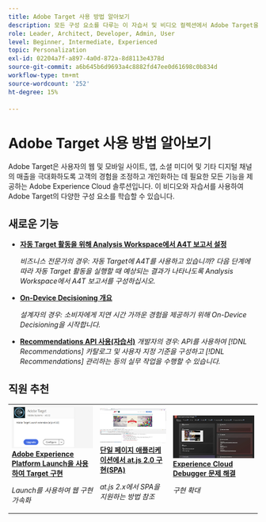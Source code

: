 ```yaml
---
title: Adobe Target 사용 방법 알아보기
description: 모든 구성 요소를 다루는 이 자습서 및 비디오 컬렉션에서 Adobe Target을 사용하는 방법을 알아봅니다. Adobe Target의 강력한 기능을 효과적으로 사용합니다.
role: Leader, Architect, Developer, Admin, User
level: Beginner, Intermediate, Experienced
topic: Personalization
exl-id: 02204a7f-a897-4a0d-872a-8d8113e4378d
source-git-commit: a6b645b6d9693a4c8882fd47ee0d61698c0b834d
workflow-type: tm+mt
source-wordcount: '252'
ht-degree: 15%

---
```


# Adobe Target 사용 방법 알아보기

Adobe Target은 사용자의 웹 및 모바일 사이트, 앱, 소셜 미디어 및 기타 디지털 채널의 매출을 극대화하도록 고객의 경험을 조정하고 개인화하는 데 필요한 모든 기능을 제공하는 Adobe Experience Cloud 솔루션입니다. 이 비디오와 자습서를 사용하여 Adobe Target의 다양한 구성 요소를 학습할 수 있습니다.

## 새로운 기능

* **[자동 Target 활동을 위해 Analysis Workspace에서 A4T 보고서 설정](integrations/set-up-a4t-reports-in-analysis-workspace-for-auto-target-activities.md)**

   *비즈니스 전문가의 경우: 자동 Target에 A4T를 사용하고 있습니까? 다음 단계에 따라 자동 Target 활동을 실행할 때 예상되는 결과가 나타나도록 Analysis Workspace에서 A4T 보고서를 구성하십시오.*
* **[On-Device Decisioning 개요](implementation/on-device-decisioning-overview.md)**

   *설계자의 경우: 소비자에게 지연 시간 가까운 경험을 제공하기 위해 On-Device Decisioning을 시작합니다.*
* **[Recommendations API 사용(자습서)](recommendations-api-tutorial/recs-api-overview.md)**
   *개발자의 경우: API를 사용하여  [!DNL Recommendations] 카탈로그 및 사용자 지정 기준을 구성하고  [!DNL Recommendations] 관리하는 등의 실무 작업을 수행할 수 있습니다.*

<!--* **[Implement Adobe Target with Adobe Mobile Services SDK v4 for Android (Tutorial)](mobile-v4/overview.md)**
    *For developers who are already using Adobe Mobile Services SDK v4: learn how to start personalizing app experiences with Adobe Target. These steps are provided as legacy user support.*<!-- Concepts learned here are also applicable to Adobe Experience Platform Mobile SDK (v5).-->

<!--* **[Use Recommendations Offers (Video)](recommendations/use-recommendations-offers.md)**
    *For all Target Users: Learn how to use product recommendations in A/B and Experience Targeting Activities.*-->

<!--
* **[Create a Recommendations Activity (Video)](recommendations/create-a-recommendations-activity.md)**
    <br>
    *Recommend products to your customers at scale with this Premium feature.* -->

## 직원 추천

<table>
<tr>
  <td>
    <a href="https://experienceleague.adobe.com/docs/launch-learn/implementing-in-websites-with-launch/implement-solutions/target.html?lang=en">
      <img alt="Adobe Experience Platform Launch을 사용하여 Target 구현" src="assets/launch_referencearchitectureguides.png" />
    </a>
    <div>
      <a href="https://experienceleague.adobe.com/docs/launch-learn/implementing-in-websites-with-launch/implement-solutions/target.html?lang=en">
    <strong>Adobe Experience Platform Launch을 사용하여 Target 구현</strong>
    </a>
    </div>
    <p>
    <em>Launch를 사용하여 웹 구현 가속화</em>
    <p>
  </td>
  <td>
    <a href="implementation/implement-atjs-20-in-a-single-page-application.md">
      <img alt="단일 페이지 애플리케이션에서 at.js 2.0 구현(SPA)" src="assets/implementing_adobetargetsatjs20inasinglepageapplicationspa.png" />
    </a>
    <div>
      <a href="implementation/implement-atjs-20-in-a-single-page-application.md">
    <strong>단일 페이지 애플리케이션에서 at.js 2.0 구현(SPA)</strong>
    </a>
    </div>
    <p>
    <em>at.js 2.x에서 SPA을 지원하는 방법 참조</em>
    <p>
  </td>
  <td>
    <a href="troubleshooting/troubleshoot-with-the-experience-cloud-debugger.md">
      <img alt="Experience Cloud Debugger 문제 해결" src="assets/using_the_experienceclouddebuggerwithadobetarget.png" />
    </a>
    <div>
      <a href="troubleshooting/troubleshoot-with-the-experience-cloud-debugger.md">
    <strong>Experience Cloud Debugger 문제 해결</strong>
    </a>
    </div>
    <p>
    <em>구현 확대</em>
    <p>
  </td>
</tr>
</table>
